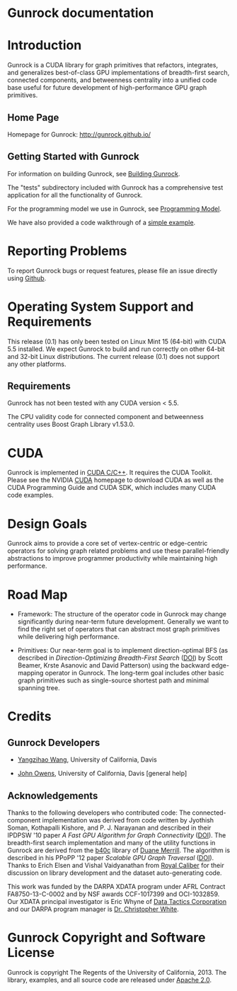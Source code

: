 Gunrock documentation
=====================

Introduction
============

Gunrock is a CUDA library for graph primitives that refactors,
integrates, and generalizes best-of-class GPU implementations
of breadth-first search, connected components, and betweenness
centrality into a unified code base useful for future
development of high-performance GPU graph primitives.

Home Page
---------

Homepage for Gunrock: <http://gunrock.github.io/>

Getting Started with Gunrock
----------------------------

For information on building Gunrock, see [Building Gunrock](http://gunrock.github.io/gunrock/doc/0.1/building_gunrock.html).

The "tests" subdirectory included with Gunrock has a comprehensive test
application for all the functionality of Gunrock.

For the programming model we use in Gunrock, see [Programming Model](http://gunrock.github.io/gunrock/doc/0.1/programming_model.html).

We have also provided a code walkthrough of a [simple example](http://gunrock.github.io/gunrock/doc/0.1/simple_example.html).

Reporting Problems
==================

To report Gunrock bugs or request features, please file an issue
directly using [Github](https://github.com/gunrock/gunrock/issues).

<!-- TODO: Algorithm Input Size Limitations -->

Operating System Support and Requirements
=========================================

This release (0.1) has only been tested on Linux Mint 15 (64-bit) with
CUDA 5.5 installed. We expect Gunrock to build and run correctly on
other 64-bit and 32-bit Linux distributions. The current release (0.1)
does not support any other platforms.

Requirements
------------

Gunrock has not been tested with any CUDA version < 5.5.

The CPU validity code for connected component and betweenness
centrality uses Boost Graph Library v1.53.0.

CUDA
====

Gunrock is implemented in [CUDA C/C++](http://developer.nvidia.com/cuda).
It requires the CUDA Toolkit. Please see the NVIDIA
[CUDA](http://developer.nvidia.com/cuda) homepage to download CUDA as well
as the CUDA Programming Guide and CUDA SDK, which includes many CUDA code
examples.

Design Goals
============

Gunrock aims to provide a core set of vertex-centric or edge-centric
operators for solving graph related problems and use these
parallel-friendly abstractions to improve programmer productivity
while maintaining high performance.

Road Map
========

 - Framework: The structure of the operator code in Gunrock may change
   significantly during near-term future development. Generally we
   want to find the right set of operators that can abstract most
   graph primitives while delivering high performance.

 - Primitives: Our near-term goal is to implement direction-optimal
   BFS (as described in *Direction-Optimizing Breadth-First Search*
   ([DOI](http://dx.doi.org/10.1109/SC.2012.50)) by Scott Beamer,
   Krste Asanovic and David Patterson) using the backward edge-mapping
   operator in Gunrock. The long-term goal includes other basic graph
   primitives such as single-source shortest path and minimal spanning
   tree.

Credits
=======

Gunrock Developers
------------------

- [Yangzihao Wang](http://www.idav.ucdavis.edu/~yzhwang/), University of
  California, Davis

- [John Owens](http://www.ece.ucdavis.edu/~jowens/), University of California,
  Davis [general help]

Acknowledgements
----------------

Thanks to the following developers who contributed code: The
connected-component implementation was derived from code written by
Jyothish Soman, Kothapalli Kishore, and P. J. Narayanan and described
in their IPDPSW '10 paper *A Fast GPU Algorithm for Graph
Connectivity* ([DOI](http://dx.doi.org/10.1109/IPDPSW.2010.5470817)).
The breadth-first search implementation and many of the utility
functions in Gunrock are derived from the
[b40c](http://code.google.com/p/back40computing/) library of
[Duane Merrill](https://sites.google.com/site/duanemerrill/). The
algorithm is described in his PPoPP '12 paper *Scalable GPU Graph
Traversal* ([DOI](http://dx.doi.org/10.1145/2370036.2145832)). Thanks
to Erich Elsen and Vishal Vaidyanathan from
[Royal Caliber](http://www.royal-caliber.com/) for their discussion on
library development and the dataset auto-generating code.

This work was funded by the DARPA XDATA program under AFRL Contract
FA8750-13-C-0002 and by NSF awards CCF-1017399 and OCI-1032859. Our
XDATA principal investigator is Eric Whyne of
[Data Tactics Corporation](http://www.data-tactics.com/) and our DARPA
program manager is
[Dr. Christopher White](http://www.darpa.mil/Our_Work/I2O/Personnel/Dr_Christopher_White.aspx).

Gunrock Copyright and Software License
======================================

Gunrock is copyright The Regents of the University of
California, 2013. The library, examples, and all source code are
released under
[Apache 2.0](http://www.apache.org/licenses/LICENSE-2.0).
